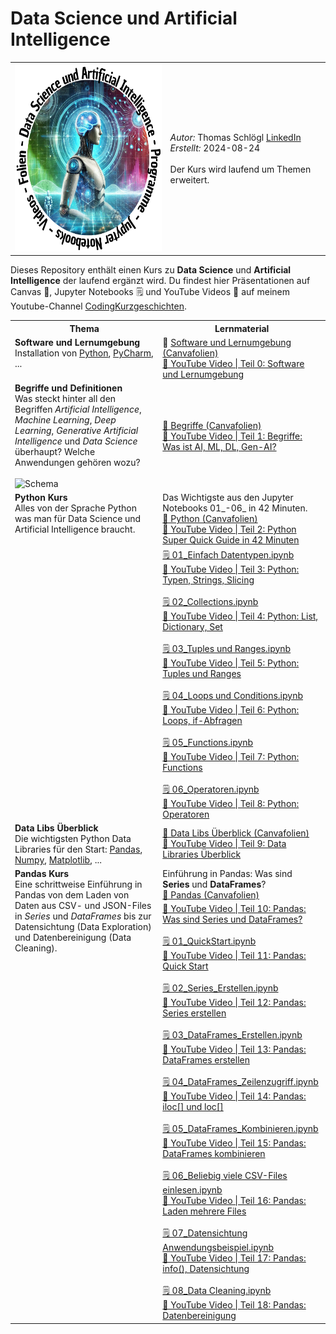 # Data Science und Artificial Intelligence
<table>
  <tr>
    <td>
    <img src="images/logoDSAI.png" alt="Logo des Kurses" style="height: 300px; width:300px;"/>
    </td>
    <td>
    <i>Autor:</i> Thomas Schlögl <a href="https://www.linkedin.com/in/thomas-schlögl/">LinkedIn</a><br>
    <i>Erstellt:</i> 2024-08-24<br><br>
    Der Kurs wird laufend um Themen erweitert.
    </td>
  </tr>
</table>

Dieses Repository enthält einen Kurs zu **Data Science** und **Artificial Intelligence** der laufend ergänzt wird. Du findest hier Präsentationen auf Canvas 🎤, Jupyter Notebooks 🗒 und YouTube Videos 🔗 auf meinem Youtube-Channel [CodingKurzgeschichten](https://youtube.com/@CodingKurzgeschichten).

<table>
  <tr>
    <th>Thema</th>
    <th>Lernmaterial</th>
  </tr>
  <tr>
    <td valign="top"><b>Software und Lernumgebung</b><br> Installation von <a href="https://www.python.org/downloads">Python</a>, <a href="https://www.jetbrains.com/pycharm/download">PyCharm</a>, ...</td>
    <td>
    🎤
      <a href="https://www.canva.com/design/DAGMtvEwh6A/wapA1YDHLM06FeCp0SHMKA/view?utm_content=DAGMtvEwh6A&utm_campaign=designshare&utm_medium=link&utm_source=editor" target="_blank"> Software und Lernumgebung (Canvafolien)</a><br>
      <a href="https://youtu.be/Gz-l8I87ndM" target="_blank">🔗 YouTube Video | Teil 0: Software und Lernumgebung</a>
    </td>
  </tr>
  <tr>
    <td valign="top"><b>Begriffe und Definitionen</b><br>
    Was steckt hinter all den Begriffen <i>Artificial Intelligence</i>, <i>Machine Learning</i>, <i>Deep Learning</i>, <i>Generative Artificial Intelligence</i> und <i>Data Science</i> überhaupt? Welche Anwendungen gehören wozu?<br><br>
    <img src="images/Überblick.png" alt="Schema" style="height: 300px; width: auto;"/>
    </td>
    </td>
    <td>
      <a href="https://www.canva.com/design/DAGM7GHKd68/-sft0TEWq9abxvAlJQcjcw/view?utm_content=DAGM7GHKd68&utm_campaign=designshare&utm_medium=link&utm_source=editor" target="_blank">🎤 Begriffe (Canvafolien)</a><br>
      <a href="https://youtu.be/ycV9WJVrOkA" target="_blank">🔗 YouTube Video | Teil 1: Begriffe: Was ist AI, ML, DL, Gen-AI?</a>
    </td>
  </tr>
  <tr>
    <td rowspan="2" valign="top"><b>Python Kurs</b><br>
    Alles von der Sprache Python was man für Data Science und Artificial Intelligence braucht.</td>
    <td>
    Das Wichtigste aus den Jupyter Notebooks 01_-06_ in 42 Minuten.<br>
    <a href="https://www.canva.com/design/DAGM7iDO7TU/8-MSKTKNfVYJrkp1ASsvQg/view?utm_content=DAGM7iDO7TU&utm_campaign=designshare&utm_medium=link&utm_source=editor" target="_blank">🎤 Python (Canvafolien)</a><br>
    <a href="https://youtu.be/F6Tp5mCG_Kk" target="_blank">🔗 YouTube Video | Teil 2: Python Super Quick Guide in 42 Minuten</a>
    </td>
  </tr>
  <tr>
    </td>
    <td>
      <a href="https://github.com/slogslog/DataScienceAndArtificialIntelligence/blob/main/pythonKurs/01_Einfach%20Datentypen.ipynb" target="_blank">🗒️ 01_Einfach Datentypen.ipynb</a><br>
      <a href="https://youtu.be/h_Gj2CprRXQ" target="_blank">🔗 YouTube Video | Teil 3: Python: Typen, Strings, Slicing</a><br><br>
      <a href="https://github.com/slogslog/DataScienceAndArtificialIntelligence/blob/main/pythonKurs/02_Collections.ipynb" target="_blank">🗒️ 02_Collections.ipynb</a><br>
      <a href="https://youtu.be/Bhm6zlZDr6c" target="_blank">🔗 YouTube Video | Teil 4: Python: List, Dictionary, Set</a><br><br>
      <a href="https://github.com/slogslog/DataScienceAndArtificialIntelligence/blob/main/pythonKurs/03_Tuples%20und%20Ranges.ipynb" target="_blank">🗒️ 03_Tuples und Ranges.ipynb</a><br>
      <a href="https://youtu.be/-VanvMo2Kg0" target="_blank">🔗 YouTube Video | Teil 5: Python: Tuples und Ranges</a><br><br>
      <a href="https://github.com/slogslog/DataScienceAndArtificialIntelligence/blob/main/pythonKurs/04_Loops%20und%20Conditions.ipynb" target="_blank">🗒️ 04_Loops und Conditions.ipynb</a><br>
      <a href="https://youtu.be/OFCzD5R2xgs" target="_blank">🔗 YouTube Video | Teil 6: Python: Loops, if-Abfragen</a><br><br>
      <a href="https://github.com/slogslog/DataScienceAndArtificialIntelligence/blob/main/pythonKurs/05_Functions.ipynb" target="_blank">🗒️ 05_Functions.ipynb</a><br>
      <a href="https://youtu.be/ehh_Ie6Av_s" target="_blank">🔗 YouTube Video | Teil 7: Python: Functions</a><br><br>
      <a href="https://github.com/slogslog/DataScienceAndArtificialIntelligence/blob/main/pythonKurs/06_Operatoren.ipynb" target="_blank">🗒️ 06_Operatoren.ipynb</a><br>
      <a href="https://youtu.be/mQTSDXywZSQ" target="_blank">🔗 YouTube Video | Teil 8: Python: Operatoren</a>
  </tr>
  <tr>
    <td valign="top"><b>Data Libs Überblick</b><br>
    Die wichtigsten Python Data Libraries für den Start:
    <a href="https://pandas.pydata.org">Pandas</a>, <a href="https://numpy.org">Numpy</a>, <a href="https://matplotlib.org">Matplotlib</a>, ...</td>
    <td>
      <a href="https://www.canva.com/design/DAGM-IwjpcM/IhLDJasnYVdwl2CJkFeaGA/view?utm_content=DAGM-IwjpcM&utm_campaign=designshare&utm_medium=link&utm_source=editor" target="_blank">🎤 Data Libs Überblick (Canvafolien)</a><br>
      <a href="https://youtu.be/vhCPJKnW7fA" target="_blank">🔗 YouTube Video | Teil 9: Data Libraries Überblick</a>
    </td>
  </tr>
  <tr>
    <td rowspan="2" valign="top"><b>Pandas Kurs</b><br>
    Eine schrittweise Einführung in Pandas von dem Laden von Daten aus CSV- und JSON-Files in <i>Series</i> und <i>DataFrames</i> bis zur Datensichtung (Data Exploration) und Datenbereinigung (Data Cleaning).</td>
    <td>
    Einführung in Pandas: Was sind <b>Series</b> und <b>DataFrames</b>?<br>
    <a href="https://www.canva.com/design/DAGNX4xk7vk/IWvPne0974N9JGfK0jnGfA/view?utm_content=DAGNX4xk7vk&utm_campaign=designshare&utm_medium=link&utm_source=editor" target="_blank">🎤 Pandas (Canvafolien)</a><br>
    </td>
  </tr>
  <tr>
    <td>
      <a href="https://youtu.be/e1ZH-s_xRF4" target="_blank">🔗️ YouTube Video | Teil 10: Pandas: Was sind Series und DataFrames?</a><br><br>
      <a href="https://github.com/slogslog/DataScienceAndArtificialIntelligence/blob/main/pandasKurs/01_QuickStart.ipynb" target="_blank">🗒️ 01_QuickStart.ipynb</a><br>
      <a href="https://youtu.be/gNEqo2knPcM" target="_blank">🔗 YouTube Video | Teil 11: Pandas: Quick Start</a><br><br>
      <a href="https://github.com/slogslog/DataScienceAndArtificialIntelligence/blob/main/pandasKurs/02_Series_Erstellen.ipynb" target="_blank">🗒️  02_Series_Erstellen.ipynb</a><br>
      <a href="https://youtu.be/zt7xBAv420k" target="_blank">🔗 YouTube Video | Teil 12: Pandas: Series erstellen</a><br><br>
      <a href="https://github.com/slogslog/DataScienceAndArtificialIntelligence/blob/main/pandasKurs/03_DataFrames_Erstellen.ipynb" target="_blank">🗒️  03_DataFrames_Erstellen.ipynb</a><br>
      <a href="https://youtu.be/kCqkLc8YC9Q" target="_blank">🔗 YouTube Video | Teil 13: Pandas: DataFrames erstellen</a><br><br>
      <a href="https://github.com/slogslog/DataScienceAndArtificialIntelligence/blob/main/pandasKurs/04_DataFrames_Zeilenzugriff.ipynb" target="_blank">🗒️  04_DataFrames_Zeilenzugriff.ipynb</a><br>
      <a href="https://youtu.be/FOPv87rx7fo" target="_blank">🔗 YouTube Video | Teil 14: Pandas: iloc[] und loc[]</a><br><br>
      <a href="https://github.com/slogslog/DataScienceAndArtificialIntelligence/blob/main/pandasKurs/05_DataFrames_Kombinieren.ipynb" target="_blank">🗒️  05_DataFrames_Kombinieren.ipynb</a><br>
      <a href="https://youtu.be/1HjfPoqnoKA" target="_blank">🔗 YouTube Video | Teil 15: Pandas: DataFrames kombinieren</a><br><br>
      <a href="https://github.com/slogslog/DataScienceAndArtificialIntelligence/blob/main/pandasKurs/06_Beliebig%20viele%20CSV-Files%20einlesen.ipynb" target="_blank">🗒️  06_Beliebig viele CSV-Files einlesen.ipynb</a><br>
      <a href="https://youtu.be/cYOfNtrPbfE" target="_blank">🔗 YouTube Video | Teil 16: Pandas: Laden mehrere Files</a><br><br>
      <a href="https://github.com/slogslog/DataScienceAndArtificialIntelligence/blob/main/pandasKurs/07_Datensichtung%20Anwendungsbeispiel.ipynb" target="_blank">🗒️  07_Datensichtung Anwendungsbeispiel.ipynb</a><br>
      <a href="https://youtu.be/Kx3j1PNii2c" target="_blank">🔗 YouTube Video | Teil 17: Pandas: info(), Datensichtung</a><br><br>
      <a href="https://github.com/slogslog/DataScienceAndArtificialIntelligence/blob/main/pandasKurs/08_Data%20Cleaning.ipynb" target="_blank">🗒️ 08_Data Cleaning.ipynb</a><br>
      <a href="https://youtu.be/tL5H2r0m2xI" target="_blank">🔗 YouTube Video | Teil 18: Pandas: Datenbereinigung</a>
    </td>
  </tr>
</table>
